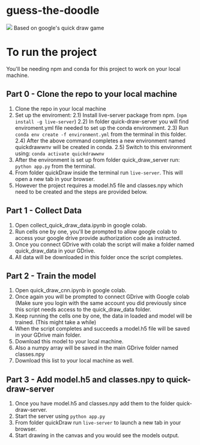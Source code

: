 # guess-the-doodle
<img src="https://quickdraw.withgoogle.com/static/shareimg.png"/>
Based on google's quick draw game

# To run the project

You'll be needing npm and conda for this project to work on your local machine.

## Part 0 - Clone the repo to your local machine
1) Clone the repo in your local machine
2) Set up the enviroment:
  2.1) Install live-server package from npm. (```npm install -g live-server```)
  2.2) In folder quick-draw-server you will find enviroment.yml file needed to set up the conda environment.
  2.3) Run ```conda env create -f environment.yml``` from the terminal in this folder.
  2.4) After the above command completes a new environment named quickdrawwnv will be created in conda.
  2.5) Switch to this environment using: ```conda activate quickdrawwnv```
3) After the environment is set up from folder quick_draw_server run: ```python app.py``` from the terminal.
4) From folder quickDraw inside the terminal run ```live-server```. This will open a new tab in your browser.
5) However the project requires a model.h5 file and classes.npy which need to be created and the steps are provided below.

## Part 1 - Collect Data
1) Open collect_quick_draw_data.ipynb in google colab.
2) Run cells one by one, you'll be prompted to allow google colab to access your google drive provide authorization code as instructed.
3) Once you connect GDrive with colab the script will make a folder named quick_draw_data in your GDrive.
4) All data will be downloaded in this folder once the script completes.

## Part 2 - Train the model
1) Open quick_draw_cnn.ipynb in google colab.
2) Once again you will be prompted to connect GDrive with Google colab (Make sure you login with the same account you did previously since this script needs access to the quick_draw_data folder.
3) Keep running the cells one by one, the data in loaded and model will be trained. (This might take a while)
4) When the script completes and succeeds a model.h5 file will be saved in your GDrive main folder.
5) Download this model to your local machine.
6) Also a numpy array will be saved in the main GDrive folder named classes.npy
7) Download this list to your local machine as well.

## Part 3 - Add model.h5 and classes.npy to quick-draw-server
1) Once you have model.h5 and classes.npy add them to the folder quick-draw-server.
2) Start the server using ```python app.py```
3) From folder quickDraw run ```live-server``` to launch a new tab in your browser.
4) Start drawing in the canvas and you would see the models output.
